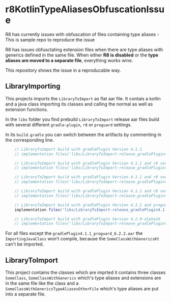 # r8KotlinTypeAliasesObfuscationIssue
R8 has currently issues with obfuscation of files containing type aliases - This is sample repo to reproduce the issue

R8 has issues obfusctating extension files when there are  type aliases with generics defined in the same file.
When either **R8 is disabled** or the **type aliases are moved to a separate file**, everything works wine.

This repository shows the issue in a reproducable way.

## LibraryImporting
This projects imports the `LibraryToImport` as flat aar file.
It contais a kotlin and a java class importing its classes and calling the normal as well as extension functions.

In the `libs` folder you find prebuild `LibraryToImport` release aar files build with several different `gradle-plugin`, `r8` or `proguard` settings.

In its `build.gradle` you can switch between the artifacts by commenting in the corresponding line.
```gradle
	// LibraryToImport build with gradlePlugin Version 4.1.1
    // implementation files('libs/LibraryToImport-release_gradlePlugin4.1.1.aar')

    // LibraryToImport build with gradlePlugin Version 4.1.1 and r8 version 2.1.66
    // implementation files('libs/LibraryToImport-release_gradlePlugin4.1.1_r8_2.1.66.aar')

    // LibraryToImport build with gradlePlugin Version 4.1.1 and r8 version 2.2.41
    // implementation files('libs/LibraryToImport-release_gradlePlugin4.1.1_r8_2.2.41.aar')

    // LibraryToImport build with gradlePlugin Version 4.1.1 and r8 version 3.0.7-dev
    // implementation files('libs/LibraryToImport-release_gradlePlugin4.1.1_r8_3.0.7-dev.aar')

    // LibraryToImport build with gradlePlugin Version 4.1.1 and proguard 6.2.2 - r8 disabled
    implementation files('libs/LibraryToImport-release_gradlePlugin4.1.1_proguard_6.2.2.aar')

    // LibraryToImport build with gradlePlugin Version 4.2.0-alpha16
    // implementation files('libs/LibraryToImport-release_gradlePlugin4.2.0_alpha16.aar')
```

For all files except the `gradlePlugin4.1.1_proguard_6.2.2.aar` the `ImportingJavaClass` won't compile, because the `SomeClassWithGenericsKt` can't be imported. 


## LibraryToImport

This project contains the classes which are imprted it contains three classes `SomeClass`,  `SomeClassWithGenerics` which's type aliases and extensions are in the same file like the class and a `SomeClassWithGenericsTypeAliasesOtherFile` which's type aliases are put into a separate file.
